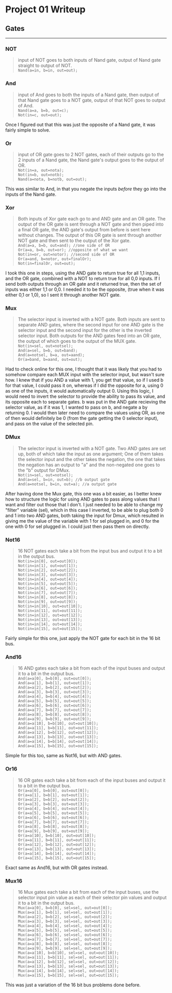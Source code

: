 # Project 01 Writeup

## Gates
---
### NOT
>input of NOT goes to both inputs of Nand gate, output of Nand gate straight to output of NOT.\
`Nand(a=in, b=in, out=out);`

### And
>input of And goes to both the inputs of a Nand gate, then output of that Nand gate goes to a NOT gate, output of that NOT goes to output of And.\
`Nand(a=a, b=b, out=c);`\
`Not(in=c, out=out);`

Once I figured out that this was just the opposite of a Nand gate, it was fairly simple to solve.

### Or
>input of OR gate goes to 2 NOT gates, each of their outputs go to the 2 inputs of a Nand gate, the Nand gate's output goes to the output of OR.\
`Not(in=a, out=nota);`\
`Not(in=b, out=notb);`\
`Nand(a=nota, b=notb, out=out);`

This was similar to And, in that you negate the inputs *before* they go into the inputs of the Nand gate.

### Xor
>Both inputs of Xor gate each go to and AND gate and an OR gate. The output of the OR gate is sent through a NOT gate and then piped into a final OR gate, the AND gate's output from before is sent here without changes. The output of this OR gate is sent through another NOT gate and then sent to the output of the Xor gate.\
`And(a=a, b=b, out=and); //one side of OR`\
`Or(a=a, b=b, out=or); //opposite of what we want`\
`Not(in=or, out=notor); //second side of OR`\
`Or(a=and, b=notor, out=finalOr);`\
`Not(in=finalOr, out=out);`

I took this one in steps, using the AND gate to return true for all 1,1 inputs, and the OR gate, combined with a NOT to return true for all 0,0 inputs. If I send both outputs through an OR gate and it returned true, then the set of inputs was either 1,1 or 0,0. I needed it to be the opposite, (true when it was either 0,1 or 1,0), so I sent it through another NOT gate.

### Mux
>The selector input is inverted with a NOT gate. Both inputs are sent to separate AND gates, where the second input for one AND gate is the selector input and the second input for the other is the inverted selector input. Both outputs for the AND gates feed into an OR gate, the output of which goes to the output of the MUX gate.\
`Not(in=sel, out=notsel);`\
`And(a=sel, b=b, out=band);`\
`And(a=notsel, b=a, out=aand);`\
`Or(a=band, b=aand, out=out);`

Had to check online for this one, I thought that it was likely that you had to somehow compare each MUX input with the selector input, but wasn't sure how. I knew that if you AND a value with 1, you get that value, so if I used b for that value, I could pass it on, whereas if I did the opposite for a, using 0 as one of the inputs, it would automatically output 0. Using this logic, I would need to invert the selector to provide the ability to pass its value, and its opposite each to separate gates. b was put in the AND gate recieving the selector value, as if it was 1, I wanted to pass on b, and negate a by returning 0. I would then later need to compare the values using OR, as one of then would definitely be 0 (from the gate getting the 0 selector input), and pass on the value of the selected pin.

### DMux
>The selector input is inverted with a NOT gate. Two AND gates are set up, both of which take the input as one argument; One of them takes the selector input and the other takes the negation, the one that takes the negation has an output to "a" and the non-negated one goes to the "b" output for DMux.\
`Not(in=sel, out=notsel);`\
`And(a=sel, b=in, out=b); //b output gate`\
`And(a=notsel, b=in, out=a); //a output gate`

After having done the Mux gate, this one was a bit easier, as I better knew how to structure the logic for using AND gates to pass along values that I want and filter out those that I don't. I just needed to be able to change my "filter" variable (sel), which in this case I inverted, to be able to plug both 0 and 1 into two AND gates, both taking the input for Dmux, which resulted in giving me the value of the variable with 1 for sel plugged in, and 0 for the one with 0 for sel plugged in. I could just then pass them on directly.

### Not16
>16 NOT gates each take a bit from the input bus and output it to a bit in the output bus.\
`Not(in=in[0], out=out[0]);`\
`Not(in=in[1], out=out[1]);`\
`Not(in=in[2], out=out[2]);`\
`Not(in=in[3], out=out[3]);`\
`Not(in=in[4], out=out[4]);`\
`Not(in=in[5], out=out[5]);`\
`Not(in=in[6], out=out[6]);`\
`Not(in=in[7], out=out[7]);`\
`Not(in=in[8], out=out[8]);`\
`Not(in=in[9], out=out[9]);`\
`Not(in=in[10], out=out[10]);`\
`Not(in=in[11], out=out[11]);`\
`Not(in=in[12], out=out[12]);`\
`Not(in=in[13], out=out[13]);`\
`Not(in=in[14], out=out[14]);`\
`Not(in=in[15], out=out[15]);`

Fairly simple for this one, just apply the NOT gate for each bit in the 16 bit bus.

### And16
>16 AND gates each take a bit from each of the input buses and output it to a bit in the output bus.\
`And(a=a[0], b=b[0], out=out[0]);`\
`And(a=a[1], b=b[1], out=out[1]);`\
`And(a=a[2], b=b[2], out=out[2]);`\
`And(a=a[3], b=b[3], out=out[3]);`\
`And(a=a[4], b=b[4], out=out[4]);`\
`And(a=a[5], b=b[5], out=out[5]);`\
`And(a=a[6], b=b[6], out=out[6]);`\
`And(a=a[7], b=b[7], out=out[7]);`\
`And(a=a[8], b=b[8], out=out[8]);`\
`And(a=a[9], b=b[9], out=out[9]);`\
`And(a=a[10], b=b[10], out=out[10]);`\
`And(a=a[11], b=b[11], out=out[11]);`\
`And(a=a[12], b=b[12], out=out[12]);`\
`And(a=a[13], b=b[13], out=out[13]);`\
`And(a=a[14], b=b[14], out=out[14]);`\
`And(a=a[15], b=b[15], out=out[15]);`

Simple for this too, same as Not16, but with AND gates.

### Or16
>16 OR gates each take a bit from each of the input buses and output it to a bit in the output bus.\
`Or(a=a[0], b=b[0], out=out[0]);`\
`Or(a=a[1], b=b[1], out=out[1]);`\
`Or(a=a[2], b=b[2], out=out[2]);`\
`Or(a=a[3], b=b[3], out=out[3]);`\
`Or(a=a[4], b=b[4], out=out[4]);`\
`Or(a=a[5], b=b[5], out=out[5]);`\
`Or(a=a[6], b=b[6], out=out[6]);`\
`Or(a=a[7], b=b[7], out=out[7]);`\
`Or(a=a[8], b=b[8], out=out[8]);`\
`Or(a=a[9], b=b[9], out=out[9]);`\
`Or(a=a[10], b=b[10], out=out[10]);`\
`Or(a=a[11], b=b[11], out=out[11]);`\
`Or(a=a[12], b=b[12], out=out[12]);`\
`Or(a=a[13], b=b[13], out=out[13]);`\
`Or(a=a[14], b=b[14], out=out[14]);`\
`Or(a=a[15], b=b[15], out=out[15]);`

Exact same as And16, but with OR gates instead.

### Mux16
>16 Mux gates each take a bit from each of the input buses, use the selector input pin value as each of their selector pin values and output it to a bit in the output bus.\
`Mux(a=a[0], b=b[0], sel=sel, out=out[0]);`\
`Mux(a=a[1], b=b[1], sel=sel, out=out[1]);`\
`Mux(a=a[2], b=b[2], sel=sel, out=out[2]);`\
`Mux(a=a[3], b=b[3], sel=sel, out=out[3]);`\
`Mux(a=a[4], b=b[4], sel=sel, out=out[4]);`\
`Mux(a=a[5], b=b[5], sel=sel, out=out[5]);`\
`Mux(a=a[6], b=b[6], sel=sel, out=out[6]);`\
`Mux(a=a[7], b=b[7], sel=sel, out=out[7]);`\
`Mux(a=a[8], b=b[8], sel=sel, out=out[8]);`\
`Mux(a=a[9], b=b[9], sel=sel, out=out[9]);`\
`Mux(a=a[10], b=b[10], sel=sel, out=out[10]);`\
`Mux(a=a[11], b=b[11], sel=sel, out=out[11]);`\
`Mux(a=a[12], b=b[12], sel=sel, out=out[12]);`\
`Mux(a=a[13], b=b[13], sel=sel, out=out[13]);`\
`Mux(a=a[14], b=b[14], sel=sel, out=out[14]);`\
`Mux(a=a[15], b=b[15], sel=sel, out=out[15]);`

This was just a variation of the 16 bit bus problems done before.